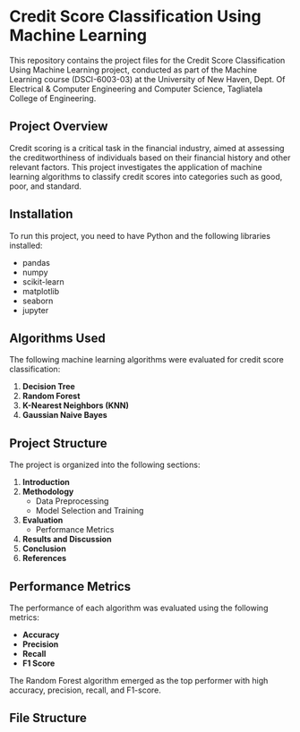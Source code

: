 # Credit Score Classification Using Machine Learning

This repository contains the project files for the Credit Score Classification Using Machine Learning project, conducted as part of the Machine Learning course (DSCI-6003-03) at the University of New Haven, Dept. Of Electrical & Computer Engineering and Computer Science, Tagliatela College of Engineering.

## Project Overview

Credit scoring is a critical task in the financial industry, aimed at assessing the creditworthiness of individuals based on their financial history and other relevant factors. This project investigates the application of machine learning algorithms to classify credit scores into categories such as good, poor, and standard.


## Installation

To run this project, you need to have Python and the following libraries installed:

- pandas
- numpy
- scikit-learn
- matplotlib
- seaborn
- jupyter


## Algorithms Used

The following machine learning algorithms were evaluated for credit score classification:

1. **Decision Tree**
2. **Random Forest**
3. **K-Nearest Neighbors (KNN)**
4. **Gaussian Naive Bayes**

## Project Structure

The project is organized into the following sections:

1. **Introduction**
2. **Methodology**
   - Data Preprocessing
   - Model Selection and Training
3. **Evaluation**
   - Performance Metrics
4. **Results and Discussion**
5. **Conclusion**
6. **References**

## Performance Metrics

The performance of each algorithm was evaluated using the following metrics:

- **Accuracy**
- **Precision**
- **Recall**
- **F1 Score**

The Random Forest algorithm emerged as the top performer with high accuracy, precision, recall, and F1-score.

## File Structure

